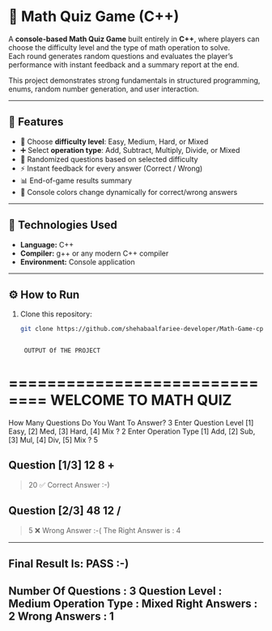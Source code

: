 # 🧮 Math Quiz Game (C++)

A **console-based Math Quiz Game** built entirely in **C++**, where players can choose the difficulty level and the type of math operation to solve.  
Each round generates random questions and evaluates the player’s performance with instant feedback and a summary report at the end.

This project demonstrates strong fundamentals in structured programming, enums, random number generation, and user interaction.

---

## 🚀 Features

- 🎯 Choose **difficulty level**: Easy, Medium, Hard, or Mixed  
- ➕ Select **operation type**: Add, Subtract, Multiply, Divide, or Mixed  
- 🧠 Randomized questions based on selected difficulty  
- ⚡ Instant feedback for every answer (Correct / Wrong)  
- 📊 End-of-game results summary  
- 🎨 Console colors change dynamically for correct/wrong answers  

---

## 🧰 Technologies Used

- **Language:** C++  
- **Compiler:** g++ or any modern C++ compiler  
- **Environment:** Console application  

---

## ⚙️ How to Run

1. Clone this repository:
   ```bash
   git clone https://github.com/shehabaalfariee-developer/Math-Game-cpp.git


    OUTPUT Of THE PROJECT
==============================
     WELCOME TO MATH QUIZ
==============================

How Many Questions Do You Want To Answer? 3
Enter Question Level [1] Easy, [2] Med, [3] Hard, [4] Mix ? 2
Enter Operation Type [1] Add, [2] Sub, [3] Mul, [4] Div, [5] Mix ? 5

Question [1/3]
12
8 +
---------------
> 20
✅ Correct Answer :-)

Question [2/3]
48
12 /
---------------
> 5
❌ Wrong Answer :-( 
The Right Answer is : 4

--------------------------
Final Result Is: PASS :-)
--------------------------
Number Of Questions     : 3
Question Level          : Medium
Operation Type          : Mixed
Right Answers           : 2
Wrong Answers           : 1
--------------------------------------
